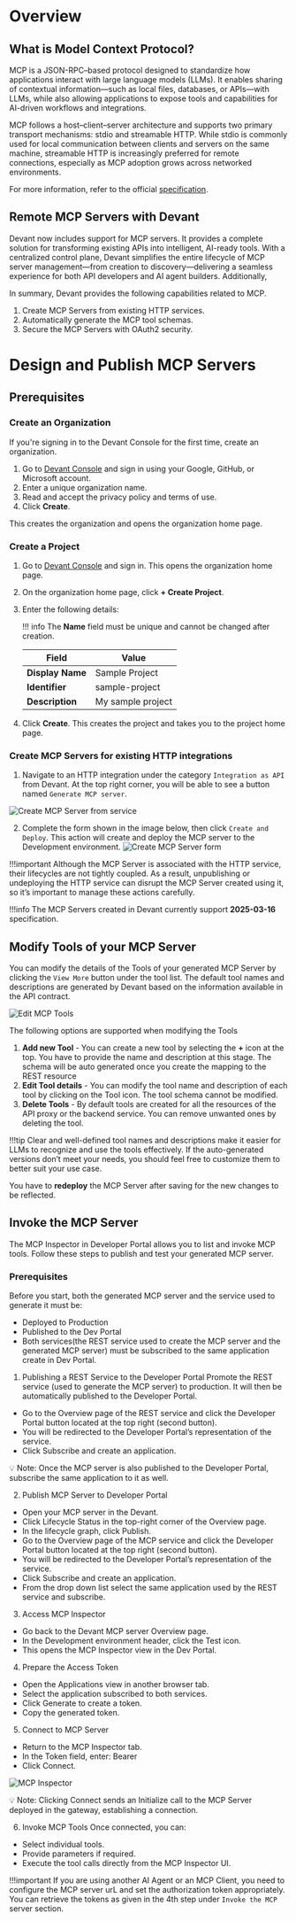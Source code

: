 # Overview

## What is Model Context Protocol?

MCP is a JSON-RPC–based protocol designed to standardize how applications interact with large language models (LLMs). It enables sharing of contextual information—such as local files, databases, or APIs—with LLMs, while also allowing applications to expose tools and capabilities for AI-driven workflows and integrations.

MCP follows a host–client–server architecture and supports two primary transport mechanisms: stdio and streamable HTTP. While stdio is commonly used for local communication between clients and servers on the same machine, streamable HTTP is increasingly preferred for remote connections, especially as MCP adoption grows across networked environments. 

For more information, refer to the official [specification](https://modelcontextprotocol.io/introduction).

## Remote MCP Servers with Devant

Devant now includes support for MCP servers. It provides a complete solution for transforming existing APIs into intelligent, AI-ready tools. With a centralized control plane, Devant simplifies the entire lifecycle of MCP server management—from creation to discovery—delivering a seamless experience for both API developers and AI agent builders. Additionally, 

In summary, Devant provides the following capabilities related to MCP.

1. Create MCP Servers from existing HTTP services.
2. Automatically generate the MCP tool schemas.
3. Secure the MCP Servers with OAuth2 security.

# Design and Publish MCP Servers

## Prerequisites

### Create an Organization

If you're signing in to the Devant Console for the first time, create an organization.

1. Go to [Devant Console](https://console.devant.dev/) and sign in using your Google, GitHub, or Microsoft account.
2. Enter a unique organization name.
3. Read and accept the privacy policy and terms of use.
4. Click **Create**.

This creates the organization and opens the organization home page.

### Create a Project

1. Go to [Devant Console](https://console.devant.dev/) and sign in. This opens the organization home page.
2. On the organization home page, click **+ Create Project**.
3. Enter the following details:

    !!! info
        The **Name** field must be unique and cannot be changed after creation.

    | **Field**        | **Value**         |
    | ---------------- | ----------------- |
    | **Display Name** | Sample Project    |
    | **Identifier**   | sample-project    |
    | **Description**  | My sample project |

4. Click **Create**. This creates the project and takes you to the project home page.

### Create MCP Servers for existing HTTP integrations

1. Navigate to an HTTP integration under the category `Integration as API` from Devant. At the top right corner, you will be able to see a button named `Generate MCP server`. 

![Create MCP Server from service](../assets/img/mcp/generate-mcp.png)

2. Complete the form shown in the image below, then click `Create and Deploy`. This action will create and deploy the MCP server to the Development environment.
![Create MCP Server form](../assets/img/mcp/create-mcp-form.png)

!!!important
    Although the MCP Server is associated with the HTTP service, their lifecycles are not tightly coupled. As a result, unpublishing or undeploying the HTTP service can disrupt the MCP Server created using it, so it’s important to manage these actions carefully.

!!!info
    The MCP Servers created in Devant currently support  **2025-03-16** specification.

## Modify Tools of your MCP Server

You can modify the details of the Tools of your generated MCP Server by clicking the `View More` button under the tool list. The default tool names and descriptions are generated by Devant based on the information available in the API contract.

![Edit MCP Tools](../assets/img/mcp/mcp-tools.png)

The following options are supported when modifying the Tools

1. **Add new Tool** - You can create a new tool by selecting the **+** icon at the top. You have to provide the name and description at this stage. The schema will be auto generated once  you create the mapping to the REST resource
2. **Edit Tool details** - You can modify the tool name and description of each tool by clicking on the Tool icon. The tool schema cannot be modified.
3. **Delete Tools** - By default tools are created for all the resources of the API proxy or the backend service. You can remove unwanted ones by deleting the tool.

!!!tip
    Clear and well-defined tool names and descriptions make it easier for LLMs to recognize and use the tools effectively. If the auto-generated versions don’t meet your needs, you should feel free to customize them to better suit your use case.

You have to **redeploy** the MCP Server after saving for the new changes to be reflected.

## Invoke the MCP Server

The MCP Inspector in Developer Portal allows you to list and invoke MCP tools. Follow these steps to publish and test your generated MCP server.

### Prerequisites
 Before you start, both the generated MCP server and the service used to generate it must be:
 - Deployed to Production
 - Published to the Dev Portal
 - Both services(the REST service used to create the MCP server and the generated MCP server) must be subscribed to the same application create in Dev Portal.

1. Publishing a REST Service to the Developer Portal
 Promote the REST service (used to generate the MCP server) to production. It will then be automatically published to the Developer Portal.
 - Go to the Overview page of the REST service and click the Developer Portal button located at the top right (second button).
 - You will be redirected to the Developer Portal’s representation of the service.
 - Click Subscribe and create an application.

💡 Note: Once the MCP server is also published to the Developer Portal, subscribe the same application to it as well.

2. Publish MCP Server to Developer Portal
 - Open your MCP server in the Devant.
 - Click Lifecycle Status in the top-right corner of the Overview page.
 - In the lifecycle graph, click Publish.
 - Go to the Overview page of the MCP service and click the Developer Portal button located at the top right (second button).
 - You will be redirected to the Developer Portal’s representation of the service.
 - Click Subscribe and create an application.
 - From the drop down list select the same application used by the REST service and subscribe.

3. Access MCP Inspector
 - Go back to the Devant MCP server Overview page.
 - In the Development environment header, click the Test icon.
 - This opens the MCP Inspector view in the Dev Portal.

4. Prepare the Access Token
 - Open the Applications view in another browser tab.
 - Select the application subscribed to both services.
 - Click Generate to create a token.
 - Copy the generated token.

5. Connect to MCP Server
 - Return to the MCP Inspector tab.
 - In the Token field, enter: Bearer <copied token>
 - Click Connect.

 ![MCP Inspector](../assets/img/mcp/mcp-inspector.png)

💡 Note: Clicking Connect sends an Initialize call to the MCP Server deployed in the gateway, establishing a connection.

6. Invoke MCP Tools
 Once connected, you can:
 - Select individual tools.
 - Provide parameters if required.
 - Execute the tool calls directly from the MCP Inspector UI.

!!!important
    If you are using another AI Agent or an MCP Client, you need to configure the MCP server urL and set the authorization token appropriately. You can retrieve the tokens as given in the 4th step under `Invoke the MCP` server section.
